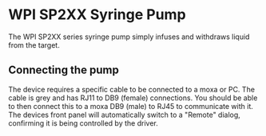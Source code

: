 # WPI SP2XX Syringe Pump

The WPI SP2XX series syringe pump simply infuses and withdraws liquid from the target.

## Connecting the pump

The device requires a specific cable to be connected to a moxa or PC. The cable is grey and has RJ11 to DB9 (female) connections. You should be able to then connect this to a moxa DB9 (male) to RJ45 to communicate with it. The devices front panel will automatically switch to a "Remote" dialog, confirming it is being controlled by the driver.


